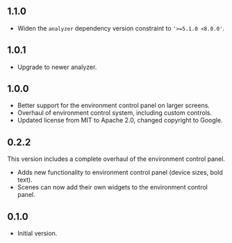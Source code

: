 ## 1.1.0

- Widen the `analyzer` dependency version constraint to `'>=5.1.0 <8.0.0'`.

## 1.0.1

- Upgrade to newer analyzer.

## 1.0.0

- Better support for the environment control panel on larger screens.
- Overhaul of environment control system, including custom controls.
- Updated license from MIT to Apache 2.0, changed copyright to Google.

## 0.2.2

This version includes a complete overhaul of the environment control panel.

- Adds new functionality to environment control panel (device sizes, bold text).
- Scenes can now add their own widgets to the environment control panel.

## 0.1.0

- Initial version.
